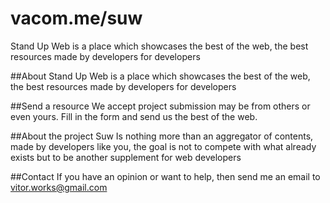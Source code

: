 # vacom.me/suw
Stand Up Web is a place which showcases the best of the web, the best resources made by developers for developers

##About
Stand Up Web is a place which showcases the best of the web, the best resources made by developers for developers

##Send a resource
We accept project submission may be from others or even yours. Fill in the form and send us the best of the web.

##About the project
Suw Is nothing more than an aggregator of contents, made by developers like you, the goal is not to compete with what already exists but to be another supplement for web developers

##Contact
If you have an opinion or want to help, then send me an email to vitor.works@gmail.com